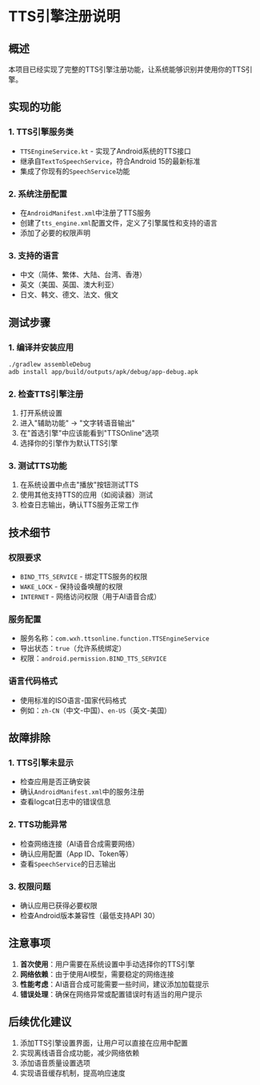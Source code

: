 # TTS引擎注册说明

## 概述

本项目已经实现了完整的TTS引擎注册功能，让系统能够识别并使用你的TTS引擎。

## 实现的功能

### 1. TTS引擎服务类
- `TTSEngineService.kt` - 实现了Android系统的TTS接口
- 继承自`TextToSpeechService`，符合Android 15的最新标准
- 集成了你现有的`SpeechService`功能

### 2. 系统注册配置
- 在`AndroidManifest.xml`中注册了TTS服务
- 创建了`tts_engine.xml`配置文件，定义了引擎属性和支持的语言
- 添加了必要的权限声明

### 3. 支持的语言
- 中文（简体、繁体、大陆、台湾、香港）
- 英文（美国、英国、澳大利亚）
- 日文、韩文、德文、法文、俄文

## 测试步骤

### 1. 编译并安装应用
```bash
./gradlew assembleDebug
adb install app/build/outputs/apk/debug/app-debug.apk
```

### 2. 检查TTS引擎注册
1. 打开系统设置
2. 进入"辅助功能" → "文字转语音输出"
3. 在"首选引擎"中应该能看到"TTSOnline"选项
4. 选择你的引擎作为默认TTS引擎

### 3. 测试TTS功能
1. 在系统设置中点击"播放"按钮测试TTS
2. 使用其他支持TTS的应用（如阅读器）测试
3. 检查日志输出，确认TTS服务正常工作

## 技术细节

### 权限要求
- `BIND_TTS_SERVICE` - 绑定TTS服务的权限
- `WAKE_LOCK` - 保持设备唤醒的权限
- `INTERNET` - 网络访问权限（用于AI语音合成）

### 服务配置
- 服务名称：`com.wxh.ttsonline.function.TTSEngineService`
- 导出状态：`true`（允许系统绑定）
- 权限：`android.permission.BIND_TTS_SERVICE`

### 语言代码格式
- 使用标准的ISO语言-国家代码格式
- 例如：`zh-CN`（中文-中国）、`en-US`（英文-美国）

## 故障排除

### 1. TTS引擎未显示
- 检查应用是否正确安装
- 确认`AndroidManifest.xml`中的服务注册
- 查看logcat日志中的错误信息

### 2. TTS功能异常
- 检查网络连接（AI语音合成需要网络）
- 确认应用配置（App ID、Token等）
- 查看`SpeechService`的日志输出

### 3. 权限问题
- 确认应用已获得必要权限
- 检查Android版本兼容性（最低支持API 30）

## 注意事项

1. **首次使用**：用户需要在系统设置中手动选择你的TTS引擎
2. **网络依赖**：由于使用AI模型，需要稳定的网络连接
3. **性能考虑**：AI语音合成可能需要一些时间，建议添加加载提示
4. **错误处理**：确保在网络异常或配置错误时有适当的用户提示

## 后续优化建议

1. 添加TTS引擎设置界面，让用户可以直接在应用中配置
2. 实现离线语音合成功能，减少网络依赖
3. 添加语音质量设置选项
4. 实现语音缓存机制，提高响应速度
